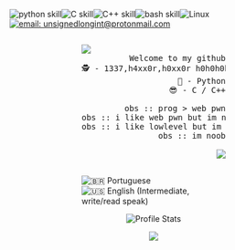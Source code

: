 <div allign="center">
  
  
![python skill](https://img.shields.io/badge/Python-14354C?style=for-the-badge&logo=python&logoColor=white)![C skill](https://img.shields.io/badge/C-00599C?style=for-the-badge&logo=c&logoColor=white)![C++ skill](https://img.shields.io/badge/C%2B%2B-00599C?style=for-the-badge&logo=c%2B%2B&logoColor=white)![bash skill](https://img.shields.io/badge/Shell_Script-121011?style=for-the-badge&logo=gnu-bash&logoColor=white)![Linux](https://img.shields.io/badge/Linux-FCC624?&style=for-the-badge&logo=linux&logoColor=000)  [![email: unsignedlongint@protonmail.com](https://img.shields.io/badge/email-8B89CC?&style=for-the-badge&logo=protonmail&logoColor=FFF)](mailto:unsignedlongint@protonmail.com)
</div>

<div style="width: 50%; margin: 0 auto;align-content: center" align="right">



<pre align="right" weight=20px width=20>
<img src="https://media.giphy.com/media/bi6RQ5x3tqoSI/giphy.gif" align="left">
Welcome to my github
🕵 - 1337,h4xx0r,h0xx0r h0h0h0h,pwner
🐍 - Python
😎 - C / C++

obs :: prog > web pwn
obs :: i like web pwn but im noob lmao
obs :: i like lowlevel but im noob too lmao
obs :: im noob

<img src="https://github-readme-stats.vercel.app/api/top-langs/?username=demon-i386&hide_border=true&show_icons=true&title_color=ddd&icon_color=ddd&text_color=fff&bg_color=222&langs_count=15" align="center">

</pre>

<div align="left">
  
![:brazil: Portuguese ](https://img.shields.io/badge/Portugu%C3%AAs-4CAF72?&label=Materno&labelColor=222&style=for-the-badge&logo=pt-br&logoColor=000)<br/>
![:us: English (Intermediate, write/read speak)](https://img.shields.io/badge/English-4C51AF?&label=Intermediate%2C%20read/write&labelColor=222&style=for-the-badge&logo=pt-br&logoColor=000)

</div>

<div align="center">
  
![Profile Stats](https://github-readme-stats.vercel.app/api?username=demon-i386&hide_border=true&show_icons=true&title_color=ddd&icon_color=ddd&text_color=fff&bg_color=222)


<img src="https://piskel-imgstore-b.appspot.com/img/ad16984a-6bfb-11eb-959b-f7c4b095995c.gif" align="center">
</div>
